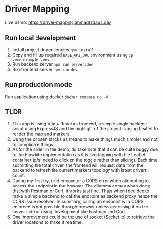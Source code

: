# Driver Mapping

Live demo: https://driver-mapping.ahmadfirdaus.dev

## Run local development
1. Install project dependencies `npm install`
2. Copy and fill up required `BASE_API_URL` environment using `cp .env.example .env`
2. Run backend server `npm run server:dev`
3. Run frontend server `npm run dev`

## Run production mode
Run application using docker `docker compose up -d`

## TLDR
1. This app is using Vite + React as frontend, a simple single backend script using ExpressJS and the highlight of the project is using Leaflet to render the map and markers.
2. Using the chosen stacks as means to make things much simpler and not to complicate things.
3. As for the slider in the demo, do take note that it can be quite buggy due to the Flowbite implementation as it is overlapping with the Leaflet container (p/s: need to click on the toggle rather than sliding). Each time submitting the total driver, the frontend will request data from the backend to refresh the current markers topology with latest drivers count.
4. During my first try, i did encounter a CORS error when attempting to access the endpoint in the browser. The dilemma comes when doing that with Postman or Curl, it works just fine. Thats when i decided to make a simple backend to call the endpoint as backend proxy hence the CORS issue resolved. In summary, calling an endpoint with CORS enforced is not possible through browser unless accessing it on the server side or using development like Postman and Curl.
5. One improvement could be the use of socket (Socket.io) to retrieve the driver locations to make it realtime.
